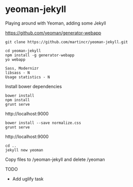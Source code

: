 yeoman-jekyll
=============

Playing around with Yeoman, adding some Jekyll

https://github.com/yeoman/generator-webapp

    git clone https://github.com/martincr/yeoman-jekyll.git

    cd yeoman-jekyll
    npm install -g generator-webapp
    yo webapp

    Sass, Modernizr
    libsass - N
    Usage statistics - N

Install bower dependencies

    bower install
    npm install
    grunt serve

http://localhost:9000

    bower install --save normalize.css
    grunt serve

http://localhost:9000

    cd ..
    jekyll new yeoman

Copy files to /yeoman-jekyll and delete /yeoman

TODO

* Add uglify task